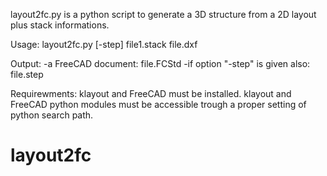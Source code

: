 layout2fc.py is a python script to generate a 3D structure from a 2D layout plus stack informations.

Usage:
   layout2fc.py [-step] file1.stack  file.dxf

Output: 
-a FreeCAD document: file.FCStd
-if option "-step" is given also: file.step

Requirewments:
 klayout and FreeCAD must be installed.
 klayout and FreeCAD python modules must be accessible trough a proper setting of python search path.
 
# layout2fc
